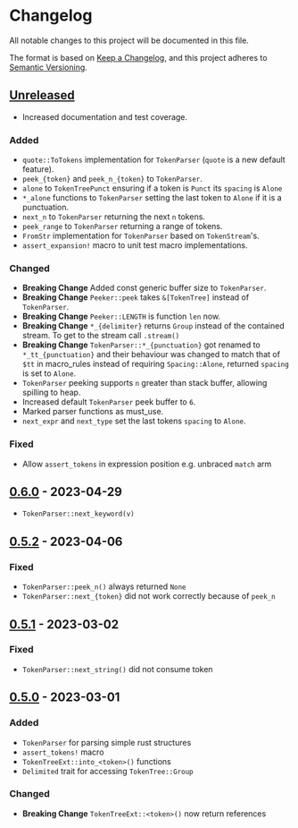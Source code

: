 # Changelog
All notable changes to this project will be documented in this file.

The format is based on [Keep a Changelog](https://keepachangelog.com/en/1.0.0/),
and this project adheres to [Semantic Versioning](https://semver.org/spec/v2.0.0.html).

## [Unreleased]
- Increased documentation and test coverage.

### Added
- `quote::ToTokens` implementation for `TokenParser` (`quote` is a new default feature).
- `peek_{token}` and `peek_n_{token}` to `TokenParser`.
- `alone` to `TokenTreePunct` ensuring if a token is `Punct` its `spacing` is `Alone`
- `*_alone` functions to `TokenParser` setting the last token to `Alone` if it is a punctuation.
- `next_n` to `TokenParser` returning the next `n` tokens.
- `peek_range` to `TokenParser` returning a range of tokens.
- `FromStr` implementation for `TokenParser` based on `TokenStream`'s.
- `assert_expansion!` macro to unit test macro implementations.

### Changed
- **Breaking Change** Added const generic buffer size to `TokenParser`.
- **Breaking Change** `Peeker::peek` takes `&[TokenTree]` instead of `TokenParser`.
- **Breaking Change** `Peeker::LENGTH` is function `len` now.
- **Breaking Change** `*_{delimiter}` returns `Group` instead of the contained stream.
  To get to the stream call `.stream()`
- **Breaking Change** `TokenParser::*_{punctuation}` got renamed to `*_tt_{punctuation}` and their behaviour was changed to match that of `$tt` in macro_rules instead of requiring `Spacing::Alone`, returned `spacing` is set to `Alone`.
- `TokenParser` peeking supports `n` greater than stack buffer, allowing spilling to heap.
- Increased default `TokenParser` peek buffer to `6`.
- Marked parser functions as must_use.
- `next_expr` and `next_type` set the last tokens `spacing` to `Alone`.

### Fixed
- Allow `assert_tokens` in expression position e.g. unbraced `match` arm

## [0.6.0] - 2023-04-29
- `TokenParser::next_keyword(v)`

## [0.5.2] - 2023-04-06
### Fixed
- `TokenParser::peek_n()` always returned `None`
- `TokenParser::next_{token}` did not work correctly because of `peek_n`

## [0.5.1] - 2023-03-02
### Fixed
- `TokenParser::next_string()` did not consume token

## [0.5.0] - 2023-03-01
### Added
- `TokenParser` for parsing simple rust structures
- `assert_tokens!` macro
- `TokenTreeExt::into_<token>()` functions 
- `Delimited` trait for accessing `TokenTree::Group`

### Changed
- **Breaking Change** `TokenTreeExt::<token>()` now return references

[unreleased]: https://github.com/ModProg/proc-macro-utils/compare/v0.6.0...HEAD
[0.6.0]: https://github.com/ModProg/proc-macro-utils/compare/v0.5.2...v0.6.0
[0.5.2]: https://github.com/ModProg/proc-macro-utils/compare/v0.5.1...v0.5.2
[0.5.1]: https://github.com/ModProg/proc-macro-utils/compare/v0.5.0...v0.5.1
[0.5.0]: https://github.com/ModProg/proc-macro-utils/compare/v0.4.0...v0.5.0
